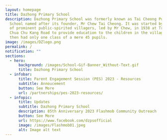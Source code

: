 ```yaml
---
layout: homepage
title: Dazhong Primary School
description: Dazhong Primary School was formerly known as Tai Cheong Public
  School named after its founder, Mr Chew Tai Cheong. It was started by a group
  of prominent public-spirited villagers, led by Mr Chew, in 1938 at Track 5
  Chua Chu Kang Road to provide education to the children in the village. It
  then had only one class of a mere 45 pupils.
image: /images/DZlogo.png
permalink: /
notification: ""
sections:
  - hero:
      background: /images/School-Gif-Banner_Without-Text.gif
      title: Dazhong Primary School
  - infobar:
      title: Parent Engagement Session (PES) 2023 - Resources
      subtitle: Annoucement
      button: See More
      url: /partnerships/pes-2023-resources/
  - infopic:
      title: Updates
      subtitle: Dazhong Primary School
      description: 85th Anniversary 2023 Flashmob Community Outreach
      button: See More
      url: https://www.facebook.com/dzpsofficial
      image: /images/Flashmob01.jpeg
      alt: Image alt text
---
```

